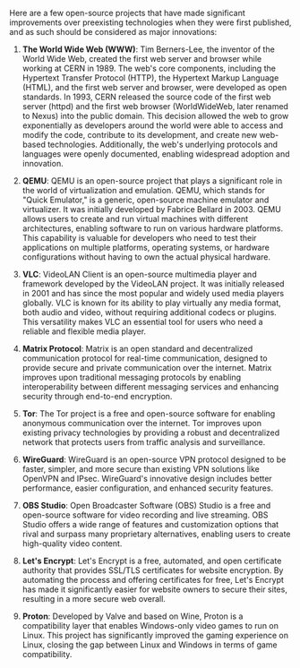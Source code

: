 
Here are a few open-source projects that have made significant improvements over preexisting technologies when they were first published, and as such should be considered as major innovations:

1. **The World Wide Web (WWW)**: Tim Berners-Lee, the inventor of the World Wide Web, created the first web server and browser while working at CERN in 1989. The web's core components, including the Hypertext Transfer Protocol (HTTP), the Hypertext Markup Language (HTML), and the first web server and browser, were developed as open standards. In 1993, CERN released the source code of the first web server (httpd) and the first web browser (WorldWideWeb, later renamed to Nexus) into the public domain. This decision allowed the web to grow exponentially as developers around the world were able to access and modify the code, contribute to its development, and create new web-based technologies. Additionally, the web's underlying protocols and languages were openly documented, enabling widespread adoption and innovation.

2. **QEMU**: QEMU is an open-source project that plays a significant role in the world of virtualization and emulation. QEMU, which stands for "Quick Emulator," is a generic, open-source machine emulator and virtualizer. It was initially developed by Fabrice Bellard in 2003. QEMU allows users to create and run virtual machines with different architectures, enabling software to run on various hardware platforms. This capability is valuable for developers who need to test their applications on multiple platforms, operating systems, or hardware configurations without having to own the actual physical hardware.

3. **VLC**: VideoLAN Client is an open-source multimedia player and framework developed by the VideoLAN project. It was initially released in 2001 and has since the most popular and widely used media players globally. VLC is known for its ability to play virtually any media format, both audio and video, without requiring additional codecs or plugins. This versatility makes VLC an essential tool for users who need a reliable and flexible media player.

4.  **Matrix Protocol**: Matrix is an open standard and decentralized communication protocol for real-time communication, designed to provide secure and private communication over the internet. Matrix improves upon traditional messaging protocols by enabling interoperability between different messaging services and enhancing security through end-to-end encryption.
    
3.  **Tor**: The Tor project is a free and open-source software for enabling anonymous communication over the internet. Tor improves upon existing privacy technologies by providing a robust and decentralized network that protects users from traffic analysis and surveillance.
    
5.  **WireGuard**: WireGuard is an open-source VPN protocol designed to be faster, simpler, and more secure than existing VPN solutions like OpenVPN and IPsec. WireGuard's innovative design includes better performance, easier configuration, and enhanced security features.
    
6.  **OBS Studio**: Open Broadcaster Software (OBS) Studio is a free and open-source software for video recording and live streaming. OBS Studio offers a wide range of features and customization options that rival and surpass many proprietary alternatives, enabling users to create high-quality video content.
    
7.  **Let's Encrypt**: Let's Encrypt is a free, automated, and open certificate authority that provides SSL/TLS certificates for website encryption. By automating the process and offering certificates for free, Let's Encrypt has made it significantly easier for website owners to secure their sites, resulting in a more secure web overall.

1.  **Proton**: Developed by Valve and based on Wine, Proton is a compatibility layer that enables Windows-only video games to run on Linux. This project has significantly improved the gaming experience on Linux, closing the gap between Linux and Windows in terms of game compatibility.
    

